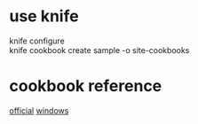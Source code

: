 # use knife
knife configure  
knife cookbook create sample -o site-cookbooks  

# cookbook reference
[official](https://docs.chef.io/resource.html)
[windows](https://github.com/chef-cookbooks/windows)

